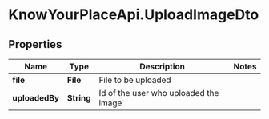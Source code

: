 # KnowYourPlaceApi.UploadImageDto

## Properties

| Name           | Type       | Description                           | Notes |
| -------------- | ---------- | ------------------------------------- | ----- |
| **file**       | **File**   | File to be uploaded                   |
| **uploadedBy** | **String** | Id of the user who uploaded the image |
